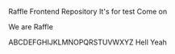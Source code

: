 Raffle Frontend Repository
It's for test
Come on

We are Raffle

ABCDEFGHIJKLMNOPQRSTUVWXYZ Hell Yeah
